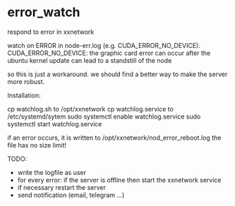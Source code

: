# error_watch
respond to error in xxnetwork

watch on ERROR in node-err.log (e.g. CUDA_ERROR_NO_DEVICE). 
CUDA_ERROR_NO_DEVICE: the graphic card error can occur after the ubuntu kernel update 
can lead to a standstill of the node

so this is just a workaround. we should find a better way to make the server more robust.

Installation:

cp watchlog.sh to /opt/xxnetwork
cp watchlog.service to /etc/systemd/sytem
sudo systemctl enable watchlog.service
sudo systemctl start watchlog.service

if an error occurs, it is written to /opt/xxnetwork/nod_error_reboot.log
the file has no size limit!

TODO:
- write the logfile as user
- for every error: if the server is offline then start the xxnetwork service
- if necessary restart the server
- send notification (email, telegram ...)

